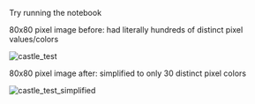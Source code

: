 Try running the notebook

80x80 pixel image before: had literally hundreds of distinct pixel values/colors

![castle_test](https://github.com/user-attachments/assets/2795047a-4157-4770-9f33-140dbd3cb17c)


80x80 pixel image after: simplified to only 30 distinct pixel colors

![castle_test_simplified](https://github.com/user-attachments/assets/327a097f-0210-442f-a1f4-6a193f621884)


